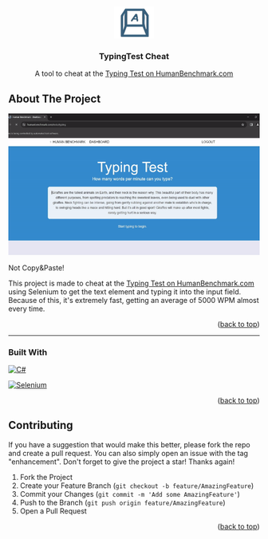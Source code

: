 <a name="readme-top"></a>


<!-- PROJECT LOGO -->
<br />
<div align="center">
  <a href="https://github.com/layth49/TypingTest-HB">
    <img src="assets/logo.png" alt="Logo">
  </a>

<h3 align="center">TypingTest Cheat</h3>

  <p align="center">
    A tool to cheat at the <a href="https://humanbenchmark.com/tests/typing">Typing Test on HumanBenchmark.com</a>
  </p>
</div>


<!-- ABOUT THE PROJECT -->
## About The Project


[![Product Name Video][product-video]][repo-url]

Not Copy&Paste!

This project is made to cheat at the [Typing Test on HumanBenchmark.com][typing-hb] using Selenium to get the text element and typing it into the input field. Because of this, it's extremely fast, getting an average of 5000 WPM almost every time.


<p align="right">(<a href="#readme-top">back to top</a>)</p>


<hr>

### Built With

[![C#][CSharp]][CSharp-url]

[![Selenium]][Selenium-url]

<p align="right">(<a href="#readme-top">back to top</a>)</p>


<!-- CONTRIBUTING -->
## Contributing

If you have a suggestion that would make this better, please fork the repo and create a pull request. You can also simply open an issue with the tag "enhancement".
Don't forget to give the project a star! Thanks again!

1. Fork the Project
2. Create your Feature Branch (`git checkout -b feature/AmazingFeature`)
3. Commit your Changes (`git commit -m 'Add some AmazingFeature'`)
4. Push to the Branch (`git push origin feature/AmazingFeature`)
5. Open a Pull Request

<p align="right">(<a href="#readme-top">back to top</a>)</p>




[product-video]: assets/showcase.gif

<!-- Product images and URLs -->
[CSharp]: https://img.shields.io/badge/csharp-512BD4?style=for-the-badge&logo=csharp&color=512BD4
[CSharp-url]: https://learn.microsoft.com/en-us/dotnet/csharp/tour-of-csharp/
[Selenium]: https://img.shields.io/badge/selenium-43B02A?style=for-the-badge&logo=selenium&color=000000
[Selenium-url]: https://www.selenium.dev/

[repo-url]: https://github.com/layth49/TypingTest-HB

[typing-hb]: https://humanbenchmark.com/tests/typing
